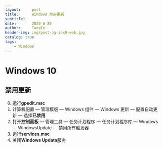 ```yaml
---
layout:     post
title:      Windows 禁用更新
subtitle:   
date:       2020-6-20
author:     Tangle
header-img: img/post-bg-ios9-web.jpg
catalog: true
tags:
    - Windows
---
```


# Windows 10

## 禁用更新

0. 运行**gpedit.msc**
0. 计算机配置 — 管理模版 — Windows 组件 — Windows 更新 — 配置自动更新 — 选择**已禁用**
0. 打开**控制面板** — 管理工具 — 任务计划程序 — 任务计划程序库 — Windows — WindowsUpdate — 禁用所有触发器
0. 运行**services.msc**
0. 关闭**Windows Updata**服务
